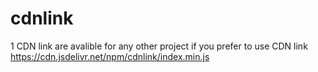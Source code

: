 # cdnlink



1 CDN link are avalible for any other project if you prefer to use CDN link
  https://cdn.jsdelivr.net/npm/cdnlink/index.min.js
